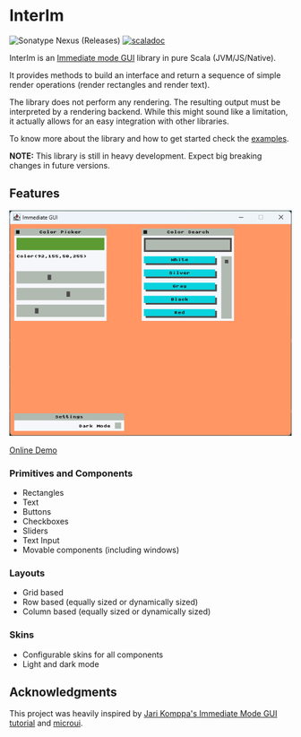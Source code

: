 # InterIm

![Sonatype Nexus (Releases)](https://img.shields.io/nexus/r/eu.joaocosta/interim_3?server=https%3A%2F%2Foss.sonatype.org)
 [![scaladoc](https://javadoc.io/badge2/eu.joaocosta/interim_3/javadoc.svg)](https://javadoc.io/doc/eu.joaocosta/interim_3)

InterIm is an [Immediate mode GUI](https://en.wikipedia.org/wiki/Immediate_mode_GUI) library in pure Scala (JVM/JS/Native).

It provides methods to build an interface and return a sequence of simple render operations (render rectangles and render text).

The library does not perform any rendering. The resulting output must be interpreted by a rendering backend.
While this might sound like a limitation, it actually allows for an easy integration with other libraries.

To know more about the library and how to get started check the [examples](https://github.com/JD557/interim/tree/master/examples).

**NOTE:** This library is still in heavy development. Expect big breaking changes in future versions.

## Features

![Example of a color picker](examples/snapshot/assets/colorpicker.png)

[Online Demo](https://joaocosta.eu/Demos/InterIm/)

### Primitives and Components

- Rectangles
- Text
- Buttons
- Checkboxes
- Sliders
- Text Input
- Movable components (including windows)

### Layouts

- Grid based
- Row based (equally sized or dynamically sized)
- Column based (equally sized or dynamically sized)

### Skins

- Configurable skins for all components
- Light and dark mode

## Acknowledgments

This project was heavily inspired by [Jari Komppa's Immediate Mode GUI tutorial](https://solhsa.com/imgui/) and [microui](https://github.com/rxi/microui).
